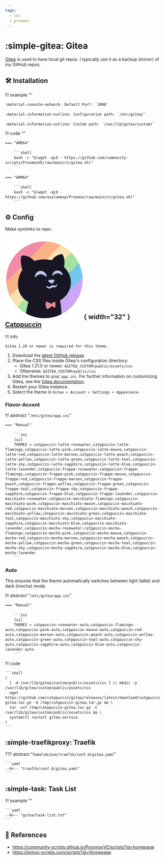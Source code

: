 ```yaml
---
tags:
  - lxc
  - proxmox
---
```

# :simple-gitea: Gitea

[Gitea][1] is used to have local git repos. I typically use it as a backup (mirror) of my GitHub repos.

## :hammer_and_wrench: Installation

!!! example ""

    :material-console-network: Default Port: `3000`

    :material-information-outline: Configuration path: `/etc/gitea/`

    :material-information-outline: Custom path: `/var/lib/gitea/custom/`
    
!!! code ""

    === "AMD64"

        ```shell
        bash -c "$(wget -qLO - https://github.com/community-scripts/ProxmoxVE/raw/main/ct/gitea.sh)"
        ```

    === "ARM64"

        ```shell
        bash -c "$(wget -qLO - https://github.com/asylumexp/Proxmox/raw/main/ct/gitea.sh)"
        ```

## :gear: Config

Make symlinks to repo.

## ![catppuuccin](https://raw.githubusercontent.com/catppuccin/website/refs/heads/main/public/favicon.png){ width="32" } [Catppuccin][2]

!!! info

    Gitea 1.20 or newer is required for this theme.

1. Download the [latest GitHub release](https://github.com/catppuccin/gitea/releases/latest).
2. Place the CSS files inside Gitea's configuration directory:
   - Gitea 1.21.0 or newer: `$GITEA_CUSTOM/public/assets/css`
   - Otherwise: `$GITEA_CUSTOM/public/css`
3. Add the themes to your `app.ini`. For further information on customizing Gitea, see the [Gitea documentation][3].
4. Restart your Gitea instance.
5. Select the theme in `Gitea > Account > Settings > Appearance`.

### Flavor-Accent

!!! abstract "`/etc/gitea/app.ini`"

    === "Manual"
    
        ```ini
        [ui]
        THEMES = catppuccin-latte-rosewater,catppuccin-latte-flamingo,catppuccin-latte-pink,catppuccin-latte-mauve,catppuccin-latte-red,catppuccin-latte-maroon,catppuccin-latte-peach,catppuccin-latte-yellow,catppuccin-latte-green,catppuccin-latte-teal,catppuccin-latte-sky,catppuccin-latte-sapphire,catppuccin-latte-blue,catppuccin-latte-lavender,catppuccin-frappe-rosewater,catppuccin-frappe-flamingo,catppuccin-frappe-pink,catppuccin-frappe-mauve,catppuccin-frappe-red,catppuccin-frappe-maroon,catppuccin-frappe-peach,catppuccin-frappe-yellow,catppuccin-frappe-green,catppuccin-frappe-teal,catppuccin-frappe-sky,catppuccin-frappe-sapphire,catppuccin-frappe-blue,catppuccin-frappe-lavender,catppuccin-macchiato-rosewater,catppuccin-macchiato-flamingo,catppuccin-macchiato-pink,catppuccin-macchiato-mauve,catppuccin-macchiato-red,catppuccin-macchiato-maroon,catppuccin-macchiato-peach,catppuccin-macchiato-yellow,catppuccin-macchiato-green,catppuccin-macchiato-teal,catppuccin-macchiato-sky,catppuccin-macchiato-sapphire,catppuccin-macchiato-blue,catppuccin-macchiato-lavender,catppuccin-mocha-rosewater,catppuccin-mocha-flamingo,catppuccin-mocha-pink,catppuccin-mocha-mauve,catppuccin-mocha-red,catppuccin-mocha-maroon,catppuccin-mocha-peach,catppuccin-mocha-yellow,catppuccin-mocha-green,catppuccin-mocha-teal,catppuccin-mocha-sky,catppuccin-mocha-sapphire,catppuccin-mocha-blue,catppuccin-mocha-lavender
        ```

### Auto

This ensures that the theme automatically switches between light (latte) and dark (mocha) mode.

!!! abstract "`/etc/gitea/app.ini`"

    === "Manual"
    
        ```ini
        [ui]
        THEMES = catppuccin-rosewater-auto,catppuccin-flamingo-auto,catppuccin-pink-auto,catppuccin-mauve-auto,catppuccin-red-auto,catppuccin-maroon-auto,catppuccin-peach-auto,catppuccin-yellow-auto,catppuccin-green-auto,catppuccin-teal-auto,catppuccin-sky-auto,catppuccin-sapphire-auto,catppuccin-blue-auto,catppuccin-lavender-auto
        ```

!!! code

    ```shell
    (
      [ -d /var/lib/gitea/custom/public/assets/css ] || mkdir -p /var/lib/gitea/custom/public/assets/css
      wget https://github.com/catppuccin/gitea/releases/latest/download/catppuccin-gitea.tar.gz -O /tmp/catppuccin-gitea.tar.gz && \
      tar -xvf /tmp/catppuccin-gitea.tar.gz -C /var/lib/gitea/custom/public/assets/css && \
      systemctl restart gitea.service
    )
    ```

## :simple-traefikproxy: Traefik

??? abstract "`homelab/pve/traefik/conf.d/gitea.yaml`"

    ```yaml
    --8<-- "traefik/conf.d/gitea.yaml"
    ```

## :simple-task: Task List

!!! example ""

    ```yaml
    --8<-- "gitea/task-list.txt"
    ```

## :link: References

- <https://community-scripts.github.io/ProxmoxVE/scripts?id=homepage>
- <https://pimox-scripts.com/scripts?id=Homepage>

[1]: <https://about.gitea.com/>
[2]: <https://github.com/catppuccin/gitea>
[3]: <https://docs.gitea.com/next/administration/customizing-gitea#customizing-the-look-of-gitea>

